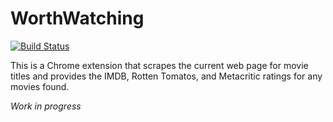 # WorthWatching
[![Build Status](https://shpetznaz.visualstudio.com/Worth%20Watching/_apis/build/status/worthwatchingapi%20-%20CI?branchName=master)](https://shpetznaz.visualstudio.com/Worth%20Watching/_build/latest?definitionId=2&branchName=master)

This is a Chrome extension that scrapes the current web page for movie titles and provides the IMDB, Rotten Tomatos, and Metacritic ratings for any movies found.

*Work in progress*
